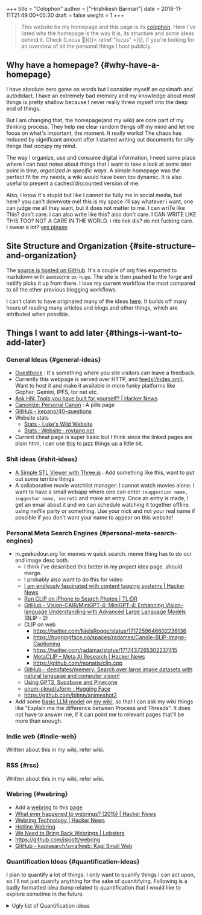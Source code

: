 +++
title = "Colophon"
author = ["Hrishikesh Barman"]
date = 2018-11-11T21:49:00+05:30
draft = false
weight = 1
+++

<div class="book-hint info">

> This website be my homepage and this page is its [colophon](https://hacdias.com/colophon). Here I've listed why the homepage is the way it is, its structure and some ideas behind it. Check [Locus 🌊]({{< relref "locus" >}}), if you're looking for an overview of all the personal things I host publicly.
</div>


## Why have a homepage? {#why-have-a-homepage}

I have absolute zero game on words but I consider myself an opsimath and autodidact. I have an extremely bad memory and my knowledge about most things is pretty shallow because I never really threw myself into the deep end of things.

But I am changing that, the homepage(and my wiki) are core part of my thinking process. They help me clear random things off my mind and let me focus on what's important, the moment. It really works! The chaos has reduced by significant amount after I started writing out documents for silly things that occupy my mind.

The way I organize, use and consume digital information, I need some place where I can host notes about things that I want to take a look at some later point in time, _organized in specific ways_. A simple homepage was the perfect fit for my needs, a wiki would have been too dynamic. It is also useful to present a cached/discounted version of me.

Also, I know it's stupid but like I cannot be fully me in social media, but here? you can't downvote me! this is my space i'll say whatever i want, one can judge me all they want, but it does not matter to me. I can wriTe like This? don't care. i can also write like this? also don't care. I CAN WRITE LIKE THIS TOO? NOT A CARE IN THE WORLD. i rite liek dis? do not fucking care. I swear a lot? [yes please](https://www.reddit.com/r/effinbirds/).


## Site Structure and Organization {#site-structure-and-organization}

The [source is hosted on GitHub](https://github.com/geekodour/o). It's a couple of org files exported to markdown with awesome `ox-hugo`. The site is then pushed to the forge and netlify picks it up from there. I love my current workflow the most compared to all the other previous blogging workflows.

I can’t claim to have originated many of the ideas [here](https://alexvermeer.com/wp-content/uploads/8760-hours.pdf). It builds off many hours of reading many articles and blogs and other things, which are attributed when possible.


## Things I want to add later {#things-i-want-to-add-later}


### General Ideas {#general-ideas}

-   [Guestbook](https://hacdias.com/guestbook) : It's something where you site visitors can leave a feedback.
-   Currently this webpage is served over HTTP, and [feeds(/index.xml)](/index.xml). Want to host it and make it available in more funky platforms like Gopher, Gemini, IPFS, tor net etc.
-   [Ask HN: Tools you have built for yourself? | Hacker News](https://news.ycombinator.com/item?id=34492579)
-   [Canonize: Personal Canon](https://www.brendanschlagel.com/canon/) : A pills page
-   [GitHub - kepano/40-questions](https://github.com/kepano/40-questions)
-   Website stats
    -   [Stats - Luke's Wild Website](https://www.lkhrs.com/stats/)
    -   [Stats : Website · roytang.net](https://roytang.net/page/stats/site/)
-   Current cheat page is super basic but I think since the linked pages are plain html, I can use [this](https://news.ycombinator.com/item?id=35991783) to jazz things up a little bit.


### Shit ideas {#shit-ideas}

-   [A Simple STL Viewer with Three.js](https://tonybox.net/posts/simple-stl-viewer/) : Add something like this, want to put out some terrible things
-   A collaborative movie watchlist manager: I cannot watch movies alone. I want to have a small webapp where one can enter `(suggestion name, suggestor name, secret)` and make an entry. Once an entry is made, I get an email about it and we can schedule watching it together offline. using netflix party or something. Use your nick and not your real name if possible if you don't want your name to appear on this website!


### Personal Meta Search Engines {#personal-meta-search-engines}

-   m.geekodour.org for memes w quick search. meme thing has to do ocr and image desc both.
    -   I think i've described this better in my project idea page. should merge.
    -   I probably also want to do this for video
    -   [I am endlessly fascinated with content tagging systems | Hacker News](https://news.ycombinator.com/item?id=33248391)
    -   [Run CLIP on iPhone to Search Photos | TL;DR](https://mazzzystar.github.io/2022/12/29/Run-CLIP-on-iPhone-to-Search-Photos/)
    -   [GitHub - Vision-CAIR/MiniGPT-4: MiniGPT-4: Enhancing Vision-language Understanding with Advanced Large Language Models](https://github.com/Vision-CAIR/MiniGPT-4) (BLIP - 2)
    -   CLIP on web
        -   <https://twitter.com/NielsRogge/status/1717259646602236136>
        -   <https://huggingface.co/spaces/radames/Candle-BLIP-Image-Captioning>
        -   <https://twitter.com/radamar/status/1717437265302237415>
        -   [MetaCLIP – Meta AI Research | Hacker News](https://news.ycombinator.com/item?id=38023544)
        -   <https://github.com/monatis/clip.cpp>
    -   [GitHub - deepfates/memery: Search over large image datasets with natural language and computer vision!](https://github.com/deepfates/memery)
    -   [Using GPT3, Supabase and Pinecone](https://news.ycombinator.com/item?id=34939053)
    -   [unum-cloud/uform · Hugging Face](https://huggingface.co/unum-cloud/uform)
    -   <https://github.com/bitinn/animeshot2>
-   Add some [basic LLM model](https://xenova.github.io/transformers.js/) on [my wiki](https://geo.rocks/semanticfinder/), so that I can ask my wiki things like "Explain me the difference between Process and Threads". It does not have to answer me, if it can point me to relevant pages that'll be more than enough.


### Indie web {#indie-web}

Written about this in my wiki, refer wiki.


### RSS {#rss}

Written about this in my wiki, refer wiki.


### Webring {#webring}

-   Add a [webring](https://github.com/XXIIVV/webring#join-the-webring) to this [page](https://github.com/lawik/beambloggers)
-   [What ever happened to webrings? (2015) | Hacker News](https://news.ycombinator.com/item?id=33585201)
-   [Webring Technology | Hacker News](https://news.ycombinator.com/item?id=37577861)
-   [Hotline Webring](https://hotlinewebring.club/)
-   [We Need to Bring Back Webrings | Lobsters](https://lobste.rs/s/foo1n7/we_need_bring_back_webrings)
-   <https://github.com/jskjott/webring>
-   [GitHub - kagisearch/smallweb: Kagi Small Web](https://github.com/kagisearch/smallweb)


### Quantification Ideas {#quantification-ideas}

I plan to quantify a lot of things. I only want to quanify things I can act upon, so I'll not just quanify anything for the sake of quanitifying. Following is a badly formatted idea dump related to quantification that I would like to explore sometime in the future.

<details>
<summary>Ugly list of Quantification ideas</summary>
<div class="details">

-   Meta
    -   [Social media append only log, dont maybe](https://news.ycombinator.com/item?id=35560577)
    -   [seanbreckenridge/HPI: Human Programming Interface - a way to unify, ...](https://github.com/seanbreckenridge/HPI#readme)
    -   <https://www.tdpain.net/blog/a-year-of-reading>
    -   <https://github.com/woop/awesome-quantified-self>
    -   <https://github.com/ErikBjare/quantifiedme>
-   3D
    -   [Anand Sharma on Gyroscope](https://gyrosco.pe/aprilzero/helix/mind/)
    -   [brunosimon/my-room-in-3d](https://github.com/brunosimon/my-room-in-3d)
-   Life graph
    -   <https://busterbenson.com/the-life-of/buster/>
    -   <https://github.com/lord/mortalical>
    -   <https://github.com/cheeaun/life>
    -   <https://github.com/KrauseFx/FxLifeSheet>
    -   <https://github.com/AnandChowdhary/life-data>
-   Software/Tool
    -   data extractors
        -   [GitHub - seanbreckenridge/google_takeout_parser: Parses data out of your Goog...](https://github.com/seanbreckenridge/google_takeout_parser)
        -   <https://jeffhuang.com/extracting_data_from_tracking_devices/>
        -   [GitHub - MasterScrat/Chatistics: 💬 Python scripts to parse Messenger, Hangout...](https://github.com/MasterScrat/Chatistics)
        -   [GitHub - seanbreckenridge/HPI: Human Programming Interface - a way to unify, ...](https://github.com/seanbreckenridge/HPI#readme)
    -   activity trackers
        -   <https://activitywatch.net/>
        -   <https://github.com/TailorDev/Watson>
        -   <https://github.com/phiresky/timetrackrs>
        -   <https://github.com/larose/utt>
        -   <https://github.com/nikolassv/bartib>
        -   <https://github.com/heedy/heedy>
        -   <https://github.com/almarklein/timetagger>
        -   <https://github.com/samg/timetrap>
        -   <https://github.com/sourcegraph/thyme>
        -   <https://github.com/wtfutil/wtf>
    -   running
        -   <https://github.com/alex-hhh/ActivityLog2>
        -   <https://github.com/yihong0618/running_page>
        -   <https://github.com/tmcw/running-for-nerds>
    -   others
        -   <https://showcase.metamate.io/hackernews-user-activity>
        -   <https://github.com/lowlighter/metrics>
    -   analytics
        -   <https://github.com/getredash/redash>
        -   <https://github.com/metabase/metabase>
        -   <https://github.com/mr-karan/swiggy-analytics/tree/master/swiggy_analytics>
    -   CRM
        -   <https://github.com/monicahq/monica>
        -   <https://github.com/JacobEvelyn/friends>
-   Experiments
    -   <https://github.com/turbomaze/28-hour-day>
    -   <https://github.com/schollz/howmanypeoplearearound>
    -   [Tracking Music History](https://veera.app/tracking_music_history.html)
    -   How about a picture of sunset and sunrise everyday and make it into a calendar
-   HW
    -   <https://github.com/davidhampgonsalves/life-dashboard>
-   Setup of other people
    -   <https://github.com/thesephist/sounds>
    -   <https://github.com/mholt/timeliner>
    -   [The new reading stack - macwright.com](https://macwright.com/2020/12/24/the-new-reading-stack.html)
    -   [My Quantified Self Setup « julian.digital](https://julian.digital/2020/02/23/my-quantified-self-setup/)
    -   <https://aaronparecki.com/>
    -   <https://github.com/nicbou/timeline>
    -   <https://github.com/zuchka/grafana-docs-exporter>
    -   <https://www.swarmapp.com/user/50413849/year-in-review/2021?s=rzsi5V-Vav1VXSTIKrLHEDor8UQ>
-   Self
    -   how much time i spend on the internet and how much time i spend in life in general.
    -   make the year diary digital
    -   metrics of how long the laptop was on over days etc
    -   visualization of linux home directory etc
</div>
</details>
